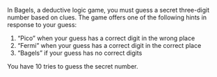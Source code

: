 
In Bagels, a deductive logic game, you must guess a secret three-digit number based on clues.
The game offers one of the following hints in response to your guess:
1. “Pico” when your guess has a correct digit in the wrong place
2. “Fermi” when your guess has a correct digit in the correct place
3. “Bagels” if your guess has no correct digits

You have 10 tries to guess the secret number.